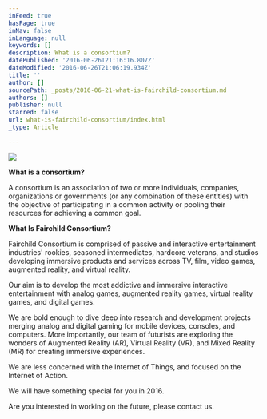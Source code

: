 ```yaml
---
inFeed: true
hasPage: true
inNav: false
inLanguage: null
keywords: []
description: What is a consortium?
datePublished: '2016-06-26T21:16:16.807Z'
dateModified: '2016-06-26T21:06:19.934Z'
title: ''
author: []
sourcePath: _posts/2016-06-21-what-is-fairchild-consortium.md
authors: []
publisher: null
starred: false
url: what-is-fairchild-consortium/index.html
_type: Article

---
```

![](https://imgflo.herokuapp.com/graph/vahj1ThiexotieMo/585ff933d739c8125578e67f0796d695/croprotate.png?cropheight=768&cropwidth=2048&degrees=0&input=https%3A%2F%2Fthe-grid-user-content.s3-us-west-2.amazonaws.com%2F2209be4a-fe3b-4b64-b327-8e615278e9d5.png&x=0&y=0)

**What is a consortium?**

A consortium is an association of two or more individuals, companies, organizations or governments (or any combination of these entities) with the objective of participating in a common activity or pooling their resources for achieving a common goal.

**What Is Fairchild Consortium?**

Fairchild Consortium is comprised of passive and interactive entertainment industries' rookies, seasoned intermediates, hardcore veterans, and studios developing immersive products and services across TV, film, video games, augmented reality, and virtual reality.

Our aim is to develop the most addictive and immersive interactive entertainment with analog games, augmented reality games, virtual reality games, and digital games. 

We are bold enough to dive deep into research and development projects merging analog and digital gaming for mobile devices, consoles, and computers. More importantly, our team of futurists are exploring the wonders of Augmented Reality (AR), Virtual Reality (VR), and Mixed Reality (MR) for creating immersive experiences.

We are less concerned with the Internet of Things, and focused on the Internet of Action.

We will have something special for you in 2016\.

Are you interested in working on the future, please contact us.
